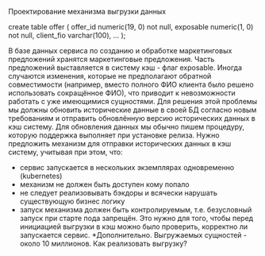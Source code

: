 Проектирование механизма выгрузки данных

create table offer (
offer_id numeric(19, 0) not null,
exposable numeric(1, 0) not null,
client_fio varchar(100),
...
);


В базе данных сервиса по созданию и обработке маркетинговых предложений хранятся маркетинговые предложения. Часть предложений выставляется в систему кэш - флаг exposable.
Иногда случаются изменения, которые не предполагают обратной совместимости (например, вместо полного ФИО клиента было решено использовать сокращённое ФИО), что приводит к невозможности работать с уже имеющимися сущностями. Для решения этой проблемы мы должны обновить исторические данные в своей БД согласно новым требованиям и отправить обновлённую версию исторических данных в кэш систему. Для обновления данных мы обычно пишем процедуру, которую поддержка выполняет при установке релиза. Нужно предложить механизм для отправки исторических данных в кэш систему, учитывая при этом, что:
- сервис запускается в нескольких экземплярах одновременно (kubernetes)
- механизм не должен быть доступен кому попало
- не следует реализовывать бэкдоры и всячески нарушать существующую бизнес логику
- запуск механизма должен быть контролируемым, т.е. безусловный запуск при старте пода запрещён. Это нужно для того, чтобы перед инициацией выгрузки в кэш можно было проверить, корректно ли запускается сервис.
  *Дополнительно. Выгружаемых сущностей - около 10 миллионов. Как реализовать выгрузку?